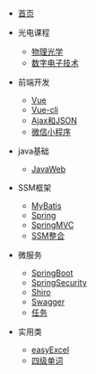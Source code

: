 - [首页]()
- 光电课程
  
  - [物理光学](blog/物理光学.md)
  - [数字电子技术](blog/数电.md)
- 前端开发
  - [Vue](blog/Vue.md)
  - [Vue-cli](blog/Vue-cli.md)
  - [Ajax和JSON](blog/Ajax和JSON.md)
  - [微信小程序](blog/小程序开发.md)
- java基础
  - [JavaWeb](blog/javaweb.md)
- SSM框架
  
  - [MyBatis](blog/mybatis.md)
  - [Spring](blog/Spring.md)
  - [SpringMVC](blog/SpringMVC.md)
  - [SSM整合](blog/SSM.md)
- 微服务
  
  - [SpringBoot](blog/SpringBoot.md)
  - [SpringSecurity](blog/SpringSecurity.md)
  - [Shiro](blog/Shiro.md)
  - [Swagger](blog/Swagger.md)
  - [任务](blog/任务.md)


- 实用类
  
  - [easyExcel](blog/POI和easyExcel.md)
  - [四级单词](blog/四级考试.md)
  





  

